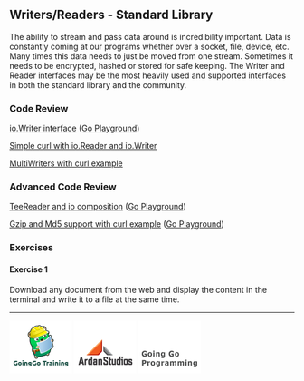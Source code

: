 ## Writers/Readers - Standard Library
The ability to stream and pass data around is incredibility important. Data is constantly coming at our programs whether over a socket, file, device, etc. Many times this data needs to just be moved from one stream. Sometimes it needs to be encrypted, hashed or stored for safe keeping. The Writer and Reader interfaces may be the most heavily used and supported interfaces in both the standard library and the community.

### Code Review

[io.Writer interface](example1/example1.go) ([Go Playground](http://play.golang.org/p/6pZ8RYzIN5))

[Simple curl with io.Reader and io.Writer](example2/example2.go)

[MultiWriters with curl example](example3/example3.go)

### Advanced Code Review

[TeeReader and io composition](advanced/example1/example1.go) ([Go Playground](http://play.golang.org/p/rLDpqYbnGR))

[Gzip and Md5 support with curl example](advanced/example2/example2.go) ([Go Playground](http://play.golang.org/p/rLDpqYbnGR))

### Exercises

#### Exercise 1
Download any document from the web and display the content in the terminal and write it to a file at the same time.

___
[![GoingGo Training](../../00-slides/images/ggt_logo.png)](http://www.goinggotraining.net)
[![Ardan Studios](../../00-slides/images/ardan_logo.png)](http://www.ardanstudios.com)
[![GoingGo Blog](../../00-slides/images/ggb_logo.png)](http://www.goinggo.net)